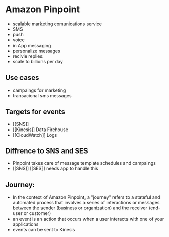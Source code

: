 # Amazon Pinpoint
- scalable marketing comunications service
- SMS 
- push
- voice
- in App messaging
- personalize messages
- recivie replies
- scale to billions per day

## Use cases
- campaings for marketing
- transacional sms messages

## Targets for events
- [[SNS]]
- [[Kinesis]] Data Firehouse
- [[CloudWatch]] Logs

## Diffrence to SNS and SES
- Pinpoint takes care of message template schedules and campaings
- [[SNS]] [[SES]] needs app to handle this

## Journey:
- In the context of Amazon Pinpoint, a "journey" refers to a stateful and automated process that involves a series of interactions or messages between the sender (business or organization) and the receiver (end-user or customer)
- an event is an action that occurs when a user interacts with one of your applications
- events can be sent to Kinesis